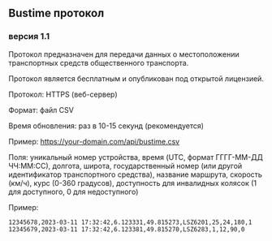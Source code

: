 ## Bustime протокол
### версия 1.1

Протокол предназначен для передачи данных о местоположении транспортных средств общественного транспорта.

Протокол является бесплатным и опубликован под открытой лицензией.


Протокол: HTTPS (веб-сервер)

Формат: файл CSV

Время обновления: раз в 10-15 секунд (рекомендуется)

Пример: https://your-domain.com/api/bustime.csv

Поля: уникальный номер устройства, время (UTC, формат ГГГГ-ММ-ДД ЧЧ:ММ:СС), долгота, широта, государственный номер (или другой идентификатор транспортного средства), название маршрута, скорость (км/ч), курс (0-360 градусов), доступность для инвалидных колясок (1 для доступного, 0 для недоступного)

Пример:
```
12345678,2023-03-11 17:32:42,6.123331,49.815273,LSZ6201,25,24,180,1
12345679,2023-03-11 17:32:42,6.123381,49.815270,LSZ6283,1,12,90,0
```
